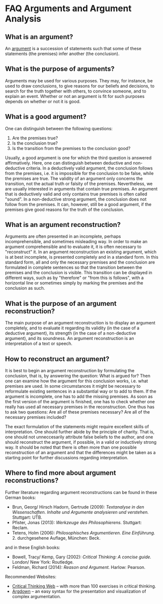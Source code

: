 # FAQ Arguments and Argument Analysis

## What is an argument?

An [argument](http://en.wikipedia.org/wiki/Argument) is a succession of statements such that some of these statements (the premises) infer another (the conclusion).

## What is the purpose of arguments?

Arguments may be used for various purposes. They may, for instance, be used to draw conclusions, to give reasons for our beliefs and decisions, to search for the truth together with others, to convince someone, and to explain an event. Whether or not an argument is fit for such purposes depends on whether or not it is good.

## What is a good argument?

One can distinguish between the following questions:

1. Are the premises true?
2. Is the conclusion true?
3. Is the transition from the premises to the conclusion good?

Usually, a good argument is one for which the third question is answered affirmatively. Here, one can distinguish between deductive and non-deductive criteria. In a deductively valid argument, the conclusion follows from the premises, i.e. it is impossible for the conclusion to be false, while the premises are true. The validity of an argument only concerns the transition, not the actual truth or falsity of the premises. Nevertheless, we are usually interested in arguments that contain true premises. An argument that is deductively valid and only contains true premises is often called "sound". In a non-deductive strong argument, the conclusion does not follow from the premises. It can, however, still be a good argument, if the premises give good reasons for the truth of the conclusion.

## What is an argument reconstruction?

Arguments are often presented in an incomplete, perhaps incomprehensible, and sometimes misleading way. In order to make an argument comprehensible and to evaluate it, it is often necessary to "reconstruct" it. In an argument reconstruction an existing argument, which is at best incomplete, is presented completely and in a standard form. In this standard form, all and only the necessary premises and the conclusion are formulated in complete sentences so that the transition between the premises and the conclusion is visible. This transition can be displayed in different ways, such as by "therefore" or "from this is follows", with a horizontal line  or sometimes simply by marking the premises and the conclusion as such.

## What is the purpose of an argument reconstruction?

The main purpose of an argument reconstruction is to display an argument completely, and to evaluate it regarding its validity (in the case of a deductive argument), its strength (in the case of a non-deductive argument), and its soundness. An argument reconstruction is an interpretation of a text or speech.

## How to reconstruct an argument?

It is best to begin an argument reconstruction by formulating the conclusion, that is, by answering the question: What is argued for? Then one can examine how the argument for this conclusion works, i.e. what premises are used. In some circumstances it might be necessary to reformulate existing sentences in a substantial way or to add to them. If the argument is incomplete, one has to add the missing premises. As soon as the first version of the argument is finished, one has to check whether one really has used all necessary premises in the reconstruction. One thus has to ask two questions: Are all of these premises necessary? Are all of the necessary premises included?

The exact formulation of the statements might require excellent skills of interpretation. One should further abide by the principle of charity. That is, one should not unneccesarily attribute false beliefs to the author, and one should reconstruct the argument, if possible, in a valid or inductively strong way. It should be noted that there is often more than one possible reconstruction of an argument and that the differences might be taken as a starting point for further discussions regarding interpretation.

## Where to find more about argument reconstructions?

Further literature regarding argument reconstructions can be found in these German books:

- Brun, Georg/ Hirsch Hadorn, Gertrude (2009): _Textanalyse in den Wissenschaften. Inhalte und Argumente analysieren und verstehen._ Stuttgart: UTB.
- Pfister, Jonas (2013): _Werkzeuge des Philosophierens._ Stuttgart: Reclam.
- Tetens, Holm (2006): _Philosophisches Argumentieren. Eine Einführung._ 2. durchgesehene Auflage, München: Beck.

and in these English books:

- Bowell, Tracy/ Kemp, Gary (2002): _Critical Thinking: A concise guide._ London/ New York: Routledge.
- Feldman, Richard (2014): _Reason and Argument._ Harlow: Pearson.

Recommended Websites:

- [Critical Thinking Web](https://philosophy.hku.hk/think/) – with more than 100 exercises in critical thinking.
- [Argdown](http://argdown.org) – an easy syntax for the presentation and visualization of complex argumentation.

